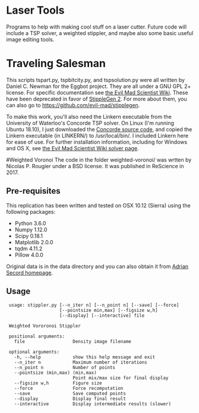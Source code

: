 # Laser Tools
Programs to help with making cool stuff on a laser cutter. Future code will include a TSP solver, a weighted stippler, and maybe also some basic useful image editing tools.

# Traveling Salesman
This scripts tspart.py, tspbitcity.py, and tspsolution.py were all written by Daniel C. Newman for the Eggbot project. They are all under a GNU GPL 2+ license. For specific documentation see [the Evil Mad Scientist Wiki](https://wiki.evilmadscientist.com/Generating_TSP_art_from_a_stippled_image). These have been deprecated in favor of [StippleGen 2](https://github.com/evil-mad/stipplegen). For more about them, you can also go to https://github.com/evil-mad/stipplegen.


To make this work, you'll also need the Linkern executable from the University of Waterloo's Concorde TSP solver. On Linux (I'm running Ubuntu 18.10), I just downloaded the [Concorde source code](http://www.math.uwaterloo.ca/tsp/concorde/downloads/downloads.htm), and copied the Linkern executable (in LINKERN/) to /usr/local/bin/. I included Linkern here for ease of use. For further installation information, including for Windows and OS X, see [the Evil Mad Scientist Wiki solver page](https://wiki.evilmadscientist.com/Obtaining_a_TSP_solver).

#Weighted Voronoi
The code in the folder weighted-voronoi/ was wrtten by Nicolas P. Rougier under a BSD license. It was published in ReScience in 2017.

## Pre-requisites

This replication has been written and tested on OSX 10.12 (Sierra) using the
following packages:

 * Python 3.6.0
 * Numpy 1.12.0
 * Scipy 0.18.1
 * Matplotlib 2.0.0
 * tqdm 4.11.2
 * Pillow 4.0.0

Original data is in the data directory and you can also obtain it from
[Adrian Secord homepage](http://cs.nyu.edu/~ajsecord/npar2002/StipplingOriginals.zip).

## Usage

```
 usage: stippler.py [--n_iter n] [--n_point n] [--save] [--force]
                    [--pointsize min,max] [--figsize w,h]
                    [--display] [--interactive] file

 Weighted Vororonoi Stippler

 positional arguments:
   file                  Density image filename

 optional arguments:
   -h, --help            show this help message and exit
   --n_iter n            Maximum number of iterations
   --n_point n           Number of points
   --pointsize (min,max) (min,max)
                         Point mix/max size for final display
   --figsize w,h         Figure size
   --force               Force recomputation
   --save                Save computed points
   --display             Display final result
   --interactive         Display intermediate results (slower)
